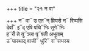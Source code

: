 +++
title = "२१ न वा"

+++
न᳓ वा᳓ उ एत᳓न् म्रियसे न᳓ रिष्यसि  
देवाँ᳓ इ᳓द् एषि पथि᳓भिः सुगे᳓भिः  
ह᳓री ते यु᳓ञ्जा पृ᳓षती अभूताम्  
उ᳓पास्थाद् वाजी᳓ धुरि᳓ रा᳓सभस्य